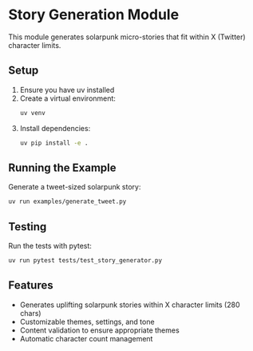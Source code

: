 # Story Generation Module

This module generates solarpunk micro-stories that fit within X (Twitter) character limits.

## Setup

1. Ensure you have uv installed
2. Create a virtual environment:
   ```bash
   uv venv
   ```
3. Install dependencies:
   ```bash
   uv pip install -e .
   ```

## Running the Example

Generate a tweet-sized solarpunk story:

```bash
uv run examples/generate_tweet.py
```

## Testing

Run the tests with pytest:

```bash
uv run pytest tests/test_story_generator.py
```

## Features

- Generates uplifting solarpunk stories within X character limits (280 chars)
- Customizable themes, settings, and tone
- Content validation to ensure appropriate themes
- Automatic character count management 
